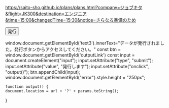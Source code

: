 https://saito-sho.github.io/plans/plans.html?company=ジョブキタ&flight=JK300&destination=エンジニア&time=15:00&changedTime=15:30&notice=さらなる準備のため


 <input type="submit" value="発行" id="output" onclick="textInput()">

window.document.getElementById('text3').innerText="データが発行されました。発行ボタンからアクセスしてください。"
const btn = window.document.getElementById('outputLink')
    const input = document.createElement("input");
    input.setAttribute("type", "submit");
    input.setAttribute("value", "発行します");
    input.setAttribute("onclick", "output()");
    btn.appendChild(input);
    window.document.getElementById("error").style.height = "250px";

    function output() {
    document.location = url + '?' + params.toString();
}